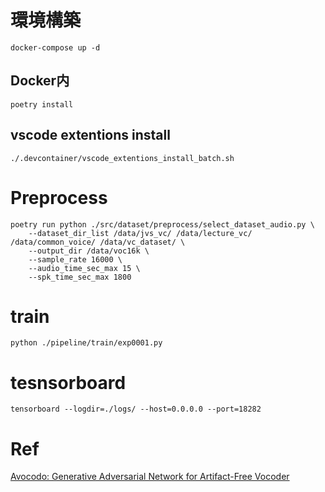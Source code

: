 # 環境構築

```
docker-compose up -d
```

## Docker内

```
poetry install
```

## vscode extentions install

```
./.devcontainer/vscode_extentions_install_batch.sh 
```

# Preprocess

```
poetry run python ./src/dataset/preprocess/select_dataset_audio.py \
    --dataset_dir_list /data/jvs_vc/ /data/lecture_vc/ /data/common_voice/ /data/vc_dataset/ \
    --output_dir /data/voc16k \
    --sample_rate 16000 \
    --audio_time_sec_max 15 \
    --spk_time_sec_max 1800
```

# train

```
python ./pipeline/train/exp0001.py
```

# tesnsorboard

```
tensorboard --logdir=./logs/ --host=0.0.0.0 --port=18282
```


# Ref

[Avocodo: Generative Adversarial Network for Artifact-Free Vocoder](https://github.com/ncsoft/avocodo/tree/main)